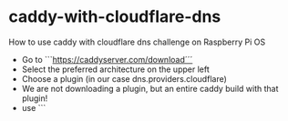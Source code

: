 # caddy-with-cloudflare-dns
How to use caddy with cloudflare dns challenge on Raspberry Pi OS

* Go to ```https://caddyserver.com/download´´´
* Select the preferred architecture on the upper left
* Choose a plugin (in our case dns.providers.cloudflare)
* We are not downloading a plugin, but an entire caddy build with that plugin!
* use ```
